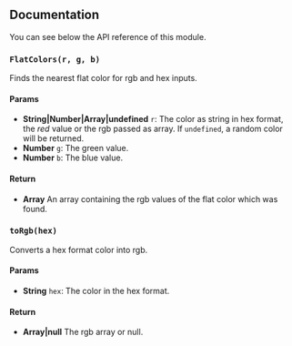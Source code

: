 ## Documentation

You can see below the API reference of this module.

### `FlatColors(r, g, b)`
Finds the nearest flat color for rgb and hex inputs.

#### Params

- **String|Number|Array|undefined** `r`: The color as string in hex format, the *red* value or the rgb passed as array. If `undefined`, a random color will be returned.
- **Number** `g`: The green value.
- **Number** `b`: The blue value.

#### Return
- **Array** An array containing the rgb values of the flat color which was found.

### `toRgb(hex)`
Converts a hex format color into rgb.

#### Params

- **String** `hex`: The color in the hex format.

#### Return
- **Array|null** The rgb array or null.

